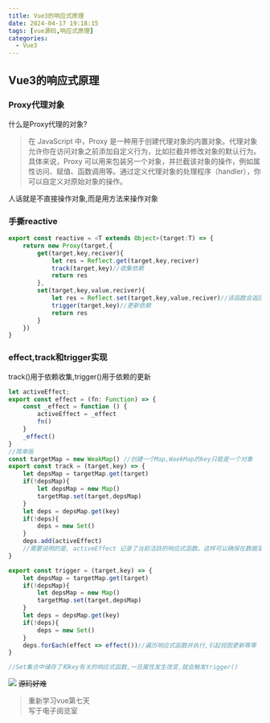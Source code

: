 ```yaml
---
title: Vue3的响应式原理
date: 2024-04-17 19:18:15
tags: [vue源码,响应式原理]
categories:
  - Vue3
---
```

## Vue3的响应式原理

<!--more-->

### Proxy代理对象

什么是Proxy代理的对象?  

>在 JavaScript 中，Proxy 是一种用于创建代理对象的内置对象。代理对象允许你在访问对象之前添加自定义行为，比如拦截并修改对象的默认行为。  
>具体来说，Proxy 可以用来包装另一个对象，并拦截该对象的操作，例如属性访问、赋值、函数调用等。通过定义代理对象的处理程序（handler），你可以自定义对原始对象的操作。

人话就是不直接操作对象,而是用方法来操作对象

### 手撕reactive
```typescript
export const reactive = <T extends Object>(target:T) => {
    return new Proxy(target,{
        get(target,key,reciver){
            let res = Reflect.get(target,key,reciver)
            track(target,key)//收集依赖
            return res
        }, 
        set(target,key,value,reciver){
            let res = Reflect.set(target,key,value,reciver)//该函数会返回boolen值
            trigger(target,key)//更新依赖
            return res
        }
    })
}
```

### effect,track和trigger实现
track()用于依赖收集,trigger()用于依赖的更新  
```typescript
let activeEffect;
export const effect = (fn: Function) => {
    const _effect = function () {
        activeEffect = _effect
        fn()
    }
    _effect()
}
//简单版
const targetMap = new WeakMap() //创建一个Map,WaekMap的key只能是一个对象  
export const track = (target,key) => {
    let depsMap = targetMap.get(target)
    if(!depsMap){
        let depsMap = new Map()
        targetMap.set(target,depsMap)
    }
    let deps = depsMap.get(key)
    if(!deps){
        deps = new Set()
    }
    deps.add(activeEffect)
    //需要说明的是, activeEffect 记录了当前活跃的响应式函数。这样可以确保在数据变化时能够及时通知相关的响应式函数进行更新。
}

export const trigger = (target,key) => {
    let depsMap = targetMap.get(target)
    if(!depsMap){
        let depsMap = new Map()
        targetMap.set(target,depsMap)
    }
    let deps = depsMap.get(key)
    if(!deps){
        deps = new Set()
    }
    deps.forEach(effect => effect())//遍历响应式函数并执行,引起视图更新等等
}

//Set集合中储存了和key有关的响应式函数,一旦属性发生改变,就会触发trigger()

```

![](/assets/img/active.png)
~~源码好难~~

>重新学习vue第七天  
> 写于电子阅览室